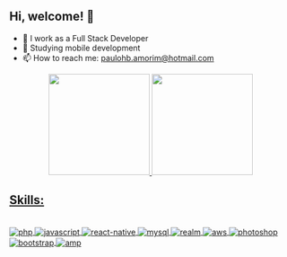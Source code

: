 ##  Hi, welcome! 👋

- 🔭 I work as a Full Stack Developer
- 🌱 Studying mobile development
- 📫 How to reach me: paulohb.amorim@hotmail.com

<div align="center">
  <a href="https://github.com/paulobragadev">
  <img height="180em" src="https://github-readme-stats.vercel.app/api?username=paulobragadev&show_icons=true&theme=onedark&include_all_commits=true&count_private=true"/>
  <img height="180em" src="https://github-readme-stats.vercel.app/api/top-langs/?username=paulobragadev&layout=compact&langs_count=7&theme=onedark"/>
</div>

  ## Skills:
 <div style="display: inline_block"><br>
  <img align="center" alt="php" src="https://img.shields.io/badge/PHP-777BB4?style=for-the-badge&logo=php&logoColor=white">
  <img align="center" alt="javascript" src="https://img.shields.io/badge/JavaScript-F7DF1E?style=for-the-badge&logo=javascript&logoColor=black">
  <img align="center" alt="react-native" src="https://img.shields.io/badge/React_Native-20232A?style=for-the-badge&logo=react&logoColor=61DAFB">
   
   <img align="center" alt="mysql" src="https://img.shields.io/badge/MySQL-005C84?style=for-the-badge&logo=mysql&logoColor=white">
   <img align="center" alt="realm" src="https://img.shields.io/badge/Realm-39477F?style=for-the-badge&logo=realm&logoColor=white">
   <img align="center" alt="aws" src="https://img.shields.io/badge/Amazon_AWS-FF9900?style=for-the-badge&logo=amazonaws&logoColor=white">
   <img align="center" alt="photoshop" src="https://img.shields.io/badge/Adobe%20XD-470137?style=for-the-badge&logo=Adobe%20XD&logoColor=#FF61F6">
   
   <img align="center" alt="bootstrap" src="https://img.shields.io/badge/Bootstrap-563D7C?style=for-the-badge&logo=bootstrap&logoColor=white">
   <img align="center" alt="amp" src="https://img.shields.io/badge/Amp-000?style=for-the-badge&logo=amp&logoColor=005AF0">
</div>
  
  <!--
https://img.shields.io/badge/JavaScript-F7DF1E?style=for-the-badge&logo=javascript&logoColor=black


https://img.shields.io/badge/PHP-777BB4?style=for-the-badge&logo=php&logoColor=white

https://img.shields.io/badge/React_Native-20232A?style=for-the-badge&logo=react&logoColor=61DAFB

https://img.shields.io/badge/Bootstrap-563D7C?style=for-the-badge&logo=bootstrap&logoColor=white

https://img.shields.io/badge/MySQL-00000F?style=for-the-badge&logo=mysql&logoColor=white

https://img.shields.io/badge/Amazon_AWS-232F3E?style=for-the-badge&logo=amazon-aws&logoColor=white

https://img.shields.io/badge/Amazon_AWS-FF9900?style=for-the-badge&logo=amazonaws&logoColor=white

https://img.shields.io/badge/Amp-000?style=for-the-badge&logo=amp&logoColor=005AF0

https://img.shields.io/badge/MySQL-005C84?style=for-the-badge&logo=mysql&logoColor=white

https://img.shields.io/badge/Realm-39477F?style=for-the-badge&logo=realm&logoColor=white

https://img.shields.io/badge/Adobe%20XD-470137?style=for-the-badge&logo=Adobe%20XD&logoColor=#FF61F6

http://img.shields.io/badge/-PHPStorm-181717?style=for-the-badge&logo=phpstorm&logoColor=white

https://aleen42.github.io/badges/src/photoshop.svg
-->
